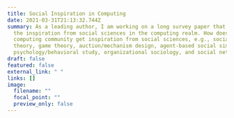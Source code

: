 ```yaml
---
title: Social Inspiration in Computing
date: 2021-03-31T21:13:32.744Z
summary: As a leading author, I am working on a long survey paper that studies
  the inspiration from social sciences in the computing realm. How does the
  computing community get inspiration from social sciences, e.g., social choice
  theory, game theory, auction/mechanism design, agent-based social simulation,
  psychology/behavioral study, organizational sociology, and social networks?
draft: false
featured: false
external_link: " "
links: []
image:
  filename: ""
  focal_point: ""
  preview_only: false
---
```

